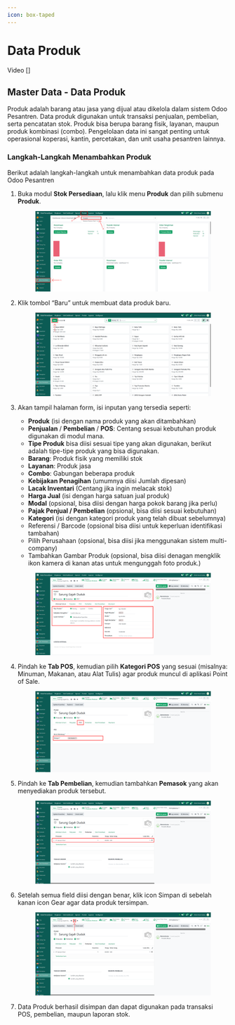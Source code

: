 ```yaml
---
icon: box-taped
---
```


# Data Produk

Video \[]

## Master Data - Data Produk

Produk adalah barang atau jasa yang dijual atau dikelola dalam sistem Odoo Pesantren. Data produk digunakan untuk transaksi penjualan, pembelian, serta pencatatan stok. Produk bisa berupa barang fisik, layanan, maupun produk kombinasi (combo). Pengelolaan data ini sangat penting untuk operasional koperasi, kantin, percetakan, dan unit usaha pesantren lainnya.

### Langkah-Langkah Menambahkan Produk

Berikut adalah langkah-langkah untuk menambahkan data produk pada Odoo Pesantren

1.  Buka modul **Stok Persediaan**, lalu klik menu **Produk** dan pilih submenu **Produk**.

    <figure><img src="../../.gitbook/assets/images-213.png" alt=""><figcaption></figcaption></figure>


2.  Klik tombol “Baru” untuk membuat data produk baru.

    <figure><img src="../../.gitbook/assets/images-214.png" alt=""><figcaption></figcaption></figure>


3.  Akan tampil halaman form, isi inputan yang tersedia seperti:

    * **Produk** (isi dengan nama produk yang akan ditambahkan)
    * **Penjualan** / **Pembelian** / **POS**: Centang sesuai kebutuhan produk digunakan di modul mana.
    * **Tipe Produk** bisa diisi sesuai tipe yang akan digunakan, berikut adalah tipe-tipe produk yang bisa digunakan.
    * **Barang**: Produk fisik yang memiliki stok
    * **Layanan**: Produk jasa
    * **Combo**: Gabungan beberapa produk
    * **Kebijakan Penagihan** (umumnya diisi Jumlah dipesan)
    * **Lacak Inventari** (Centang jika ingin melacak stok)
    * **Harga Jual** (isi dengan harga satuan jual produk)
    * **Modal** (opsional, bisa diisi dengan harga pokok barang jika perlu)
    * **Pajak Penjual / Pembelian** (opsional, bisa diisi sesuai kebutuhan)
    * **Kategori** (isi dengan kategori produk yang telah dibuat sebelumnya)
    * Referensi / Barcode (opsional bisa diisi untuk keperluan identifikasi tambahan)
    * Pilih Perusahaan (opsional, bisa diisi jika menggunakan sistem multi-company)
    * Tambahkan Gambar Produk (opsional, bisa diisi denagan mengklik ikon kamera di kanan atas untuk mengunggah foto produk.)

    <figure><img src="../../.gitbook/assets/images-215.png" alt=""><figcaption></figcaption></figure>


4.  Pindah ke **Tab POS**, kemudian pilih **Kategori POS** yang sesuai (misalnya: Minuman, Makanan, atau Alat Tulis) agar produk muncul di aplikasi Point of Sale.

    <figure><img src="../../.gitbook/assets/images-216.png" alt=""><figcaption></figcaption></figure>


5.  Pindah ke **Tab Pembelian**, kemudian tambahkan **Pemasok** yang akan menyediakan produk tersebut.

    <figure><img src="../../.gitbook/assets/images-267 (1).png" alt=""><figcaption></figcaption></figure>


6.  Setelah semua field diisi dengan benar, klik icon Simpan di sebelah kanan icon Gear agar data produk tersimpan.

    <figure><img src="../../.gitbook/assets/images-268.png" alt=""><figcaption></figcaption></figure>


7. Data Produk berhasil disimpan dan dapat digunakan pada transaksi POS, pembelian, maupun laporan stok.
